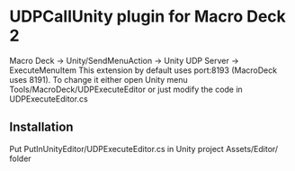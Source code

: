# UDPCallUnity plugin for Macro Deck 2
Macro Deck -> Unity/SendMenuAction -> Unity UDP Server -> ExecuteMenuItem
This extension by default uses port:8193 (MacroDeck uses 8191). To change it either open Unity menu Tools/MacroDeck/UDPExecuteEditor or just modify the code in UDPExecuteEditor.cs

## Installation
Put PutInUnityEditor/UDPExecuteEditor.cs in Unity project Assets/Editor/ folder

